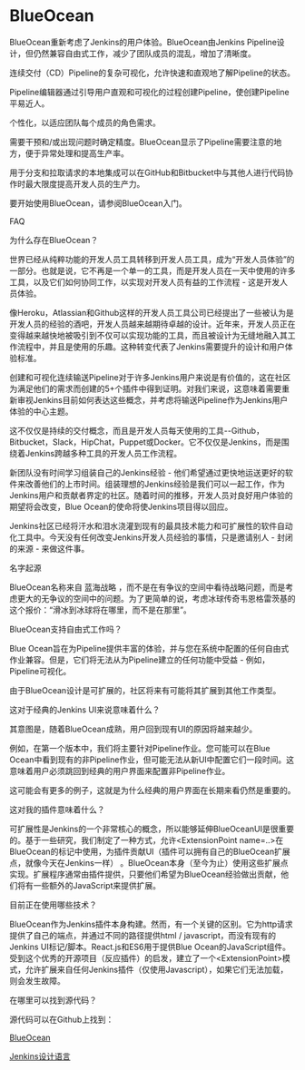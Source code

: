 # BlueOcean

BlueOcean重新考虑了Jenkins的用户体验。BlueOcean由Jenkins Pipeline设计，但仍然兼容自由式工作，减少了团队成员的混乱，增加了清晰度。

连续交付（CD）Pipeline的复杂可视化，允许快速和直观地了解Pipeline的状态。

Pipeline编辑器通过引导用户直观和可视化的过程创建Pipeline，使创建Pipeline平易近人。

个性化，以适应团队每个成员的角色需求。

需要干预和/或出现问题时确定精度。BlueOcean显示了Pipeline需要注意的地方，便于异常处理和提高生产率。

用于分支和拉取请求的本地集成可以在GitHub和Bitbucket中与其他人进行代码协作时最大限度提高开发人员的生产力。

要开始使用BlueOcean，请参阅BlueOcean入门。

FAQ

为什么存在BlueOcean？

世界已经从纯粹功能的开发人员工具转移到开发人员工具，成为“开发人员体验”的一部分。也就是说，它不再是一个单一的工具，而是开发人员在一天中使用的许多工具，以及它们如何协同工作，以实现对开发人员有益的工作流程 - 这是开发人员体验。

像Heroku，Atlassian和Github这样的开发人员工具公司已经提出了一些被认为是开发人员的经验的酒吧，开发人员越来越期待卓越的设计。近年来，开发人员正在变得越来越快地被吸引到不仅可以实现功能的工具，而且被设计为无缝地融入其工作流程中，并且是使用的乐趣。这种转变代表了Jenkins需要提升的设计和用户体验标准。

创建和可视化连续输送Pipeline对于许多Jenkins用户来说是有价值的，这在社区为满足他们的需求而创建的5+个插件中得到证明。对我们来说，这意味着需要重新审视Jenkins目前如何表达这些概念，并考虑将输送Pipeline作为Jenkins用户体验的中心主题。

这不仅仅是持续的交付概念，而且是开发人员每天使用的工具--Github，Bitbucket，Slack，HipChat，Puppet或Docker。它不仅仅是Jenkins，而是围绕着Jenkins跨越多种工具的开发人员工作流程。

新团队没有时间学习组装自己的Jenkins经验 - 他们希望通过更快地运送更好的软件来改善他们的上市时间。组装理想的Jenkins经验是我们可以一起工作，作为Jenkins用户和贡献者界定的社区。随着时间的推移，开发人员对良好用户体验的期望将会改变，Blue Ocean的使命将使Jenkins项目得以回应。

Jenkins社区已经将汗水和泪水浇灌到现有的最具技术能力和可扩展性的软件自动化工具中。今天没有任何改变Jenkins开发人员经验的事情，只是邀请别人 - 封闭的来源 - 来做这件事。

名字起源

BlueOcean名称来自 蓝海战略 ，而不是在有争议的空间中看待战略问题，而是考虑更大的无争议的空间中的问题。为了更简单的说，考虑冰球传奇韦恩格雷茨基的这个报价：“滑冰到冰球将在哪里，而不是在那里”。

BlueOcean支持自由式工作吗？

Blue Ocean旨在为Pipeline提供丰富的体验，并与您在系统中配置的任何自由式作业兼容。但是，它们将无法从为Pipeline建立的任何功能中受益 - 例如，Pipeline可视化。

由于BlueOcean设计是可扩展的，社区将来有可能将其扩展到其他工作类型。

这对于经典的Jenkins UI来说意味着什么？

其意图是，随着BlueOcean成熟，用户回到现有UI的原因将越来越少。

例如，在第一个版本中，我们将主要针对Pipeline作业。您可能可以在Blue Ocean中看到现有的非Pipeline作业，但可能无法从新UI中配置它们一段时间。这意味着用户必须跳回到经典的用户界面来配置非Pipeline作业。

这可能会有更多的例子，这就是为什么经典的用户界面在长期来看仍然是重要的。

这对我的插件意味着什么？

可扩展性是Jenkins的一个非常核心的概念，所以能够延伸BlueOceanUI是很重要的。基于一些研究，我们制定了一种方式，允许&lt;ExtensionPoint name=..&gt;在BlueOcean的标记中使用，为插件贡献UI（插件可以拥有自己的BlueOcean扩展点，就像今天在Jenkins一样） 。BlueOcean本身（至今为止）使用这些扩展点实现。扩展程序通常由插件提供，只要他们希望为BlueOcean经验做出贡献，他们将有一些额外的JavaScript来提供扩展。

目前正在使用哪些技术？

BlueOcean作为Jenkins插件本身构建。然而，有一个关键的区别。它为http请求提供了自己的端点，并通过不同的路径提供html / javascript，而没有现有的Jenkins UI标记/脚本。React.js和ES6用于提供Blue Ocean的JavaScript组件。受到这个优秀的开源项目（反应插件）的启发，建立了一个&lt;ExtensionPoint&gt;模式，允许扩展来自任何Jenkins插件（仅使用Javascript），如果它们无法加载，则会发生故障。

在哪里可以找到源代码？

源代码可以在Github上找到：

[BlueOcean](https://github.com/jenkinsci/blueocean-plugin)

[Jenkins设计语言](https://github.com/jenkinsci/jenkins-design-language)

